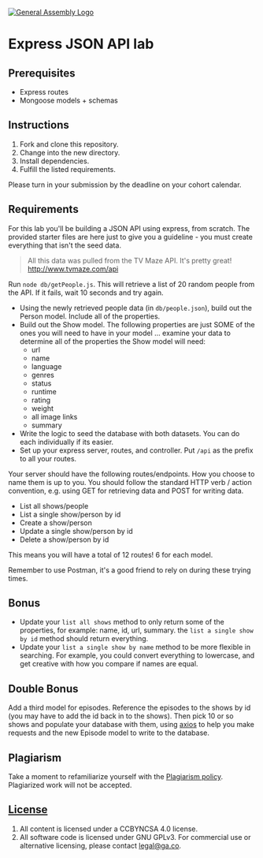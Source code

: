 [![General Assembly Logo](https://camo.githubusercontent.com/1a91b05b8f4d44b5bbfb83abac2b0996d8e26c92/687474703a2f2f692e696d6775722e636f6d2f6b6538555354712e706e67)](https://generalassemb.ly/education/web-development-immersive)

# Express JSON API lab

## Prerequisites

- Express routes
- Mongoose models + schemas

## Instructions

1. Fork and clone this repository.
1. Change into the new directory.
1. Install dependencies.
1. Fulfill the listed requirements.

Please turn in your submission by the deadline on your cohort calendar.

## Requirements

For this lab you'll be building a JSON API using express, from scratch. The
provided starter files are here just to give you a guideline - you must create
everything that isn't the seed data.

> All this data was pulled from the TV Maze API. It's pretty great!
> http://www.tvmaze.com/api

Run `node db/getPeople.js`. This will retrieve a list of 20 random people from
the API. If it fails, wait 10 seconds and try again.

- Using the newly retrieved people data (in `db/people.json`), build out the
  Person model. Include all of the properties.
- Build out the Show model. The following properties are just SOME of the ones you will need to have in your model ... examine your data to determine all of the properties the Show model will need:
  - url
  - name
  - language
  - genres
  - status
  - runtime
  - rating
  - weight
  - all image links
  - summary
- Write the logic to seed the database with both datasets. You can do each
  individually if its easier.
- Set up your express server, routes, and controller. Put `/api` as the prefix
  to all your routes.

Your server should have the following routes/endpoints. How you choose to name
them is up to you. You should follow the standard HTTP verb / action convention,
e.g. using GET for retrieving data and POST for writing data.

- List all shows/people
- List a single show/person by id
- Create a show/person
- Update a single show/person by id
- Delete a show/person by id

This means you will have a total of 12 routes! 6 for each model.

Remember to use Postman, it's a good friend to rely on during these trying
times.

## Bonus

- Update your `list all shows` method to only return some of the properties, for
  example: name, id, url, summary. the `list a single show by id` method should
  return everything.
- Update your `list a single show by name` method to be more flexible in
  searching. For example, you could convert everything to lowercase, and get
  creative with how you compare if names are equal.

## Double Bonus

Add a third model for episodes. Reference the episodes to the shows by id (you
may have to add the id back in to the shows). Then pick 10 or so shows and
populate your database with them, using [axios](https://github.com/axios/axios)
to help you make requests and the new Episode model to write to the database.

## Plagiarism

Take a moment to refamiliarize yourself with the
[Plagiarism policy](https://git.generalassemb.ly/DC-WDI/Administrative/blob/master/plagiarism.md).
Plagiarized work will not be accepted.

## [License](LICENSE)

1.  All content is licensed under a CC­BY­NC­SA 4.0 license.
1.  All software code is licensed under GNU GPLv3. For commercial use or
    alternative licensing, please contact legal@ga.co.
